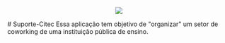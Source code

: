 <p align="center"><img src="https://uploaddeimagens.com.br/images/002/742/983/original/inova.PNG?1593635637"></p></img> 
# Suporte-Citec
Essa aplicação tem objetivo de "organizar" um setor de coworking de uma instituição pública de ensino. 

